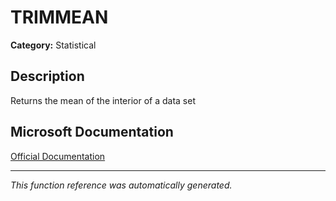 # TRIMMEAN

**Category:** Statistical

## Description
Returns the mean of the interior of a data set

## Microsoft Documentation
[Official Documentation](https://support.microsoft.com//en-us/office/trimmean-function-d90c9878-a119-4746-88fa-63d988f511d3)

---
*This function reference was automatically generated.*
